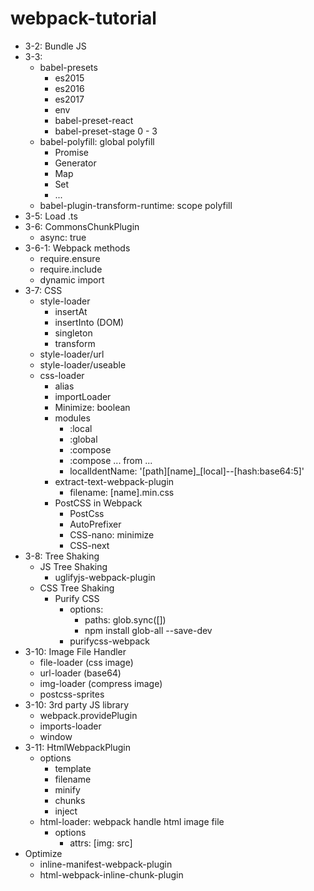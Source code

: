 # webpack-tutorial
+ 3-2: Bundle JS
+ 3-3:
  + babel-presets
    + es2015
    + es2016
    + es2017
    + env
    + babel-preset-react
    + babel-preset-stage 0 - 3
  + babel-polyfill: global polyfill
    + Promise
    + Generator
    + Map
    + Set
    + ...
  + babel-plugin-transform-runtime: scope polyfill
+ 3-5: Load .ts
+ 3-6: CommonsChunkPlugin
  + async: true
+ 3-6-1: Webpack methods
  + require.ensure
  + require.include
  + dynamic import
+ 3-7: CSS
  + style-loader
    + insertAt
    + insertInto (DOM)
    + singleton
    + transform
  + style-loader/url
  + style-loader/useable
  + css-loader
    + alias
    + importLoader
    + Minimize: boolean
    + modules
      + :local
      + :global
      + :compose
      + :compose ... from ...
      + localIdentName: '[path][name]_[local]--[hash:base64:5]'
    + extract-text-webpack-plugin
      + filename: [name].min.css
    + PostCSS in Webpack
      + PostCss
      + AutoPrefixer
      + CSS-nano: minimize
      + CSS-next
+ 3-8: Tree Shaking
  + JS Tree Shaking
    + uglifyjs-webpack-plugin
  + CSS Tree Shaking
    + Purify CSS
      + options: 
        + paths: glob.sync([])
        + npm install glob-all --save-dev
      + purifycss-webpack
+ 3-10: Image File Handler
  + file-loader (css image)
  + url-loader (base64)
  + img-loader (compress image)
  + postcss-sprites
+ 3-10: 3rd party JS library
  + webpack.providePlugin
  + imports-loader
  + window
+ 3-11: HtmlWebpackPlugin
  + options
    + template
    + filename
    + minify
    + chunks
    + inject
  + html-loader: webpack handle html image file
    + options
      + attrs: [img: src]
+ Optimize
  + inline-manifest-webpack-plugin
  + html-webpack-inline-chunk-plugin





  
